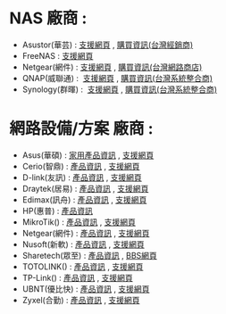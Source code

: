 # NAS 廠商 :  

- Asustor(華芸) : [支援網頁](https://www.asustor.com/zh-tw/knowledge/) , [購買資訊(台灣經銷商)](https://www.asustor.com/zh-tw/service/where_to_buy_information?continent=2&country=171)  
- FreeNAS : [支援網頁](http://www.freenas.org/get-help/)  
- Netgear(網件) : [支援網頁](http://www.netbridgetech.com.tw/readynas/) , [購買資訊(台灣網路商店)](http://www.netbridgetech.com.tw/place/#1499763710236-daefdb5a-95e3)  
- QNAP(威聯通) :  [支援網頁](https://www.qnap.com/zh-tw/how-to) , [購買資訊(台灣系統整合商)](https://www.qnap.com/zh-tw/service_map/list.php?cat=2&sub_cat=20&s_type=10)  
- Synology(群暉) :  [支援網頁](https://www.synology.com/zh-tw/support) , [購買資訊(台灣系統整合商)](https://www.synology.com/zh-tw/wheretobuy/Taiwan/System_Integrator)  

# 網路設備/方案 廠商 :  

- Asus(華碩) : [家用產品資訊](https://www.asus.com/tw/Networking/) , [支援網頁](https://www.asus.com/tw/support/)  
- Cerio(智鼎) : [產品資訊](https://www.cerio.com.tw/) , [支援網頁](https://www.cerio.com.tw/?page_id=21755)
- D-link(友訊) : [產品資訊](http://www.dlinktw.com.tw/) , [支援網頁](http://www.dlinktw.com.tw/techsupport/)   
- Draytek(居易) : [產品資訊](https://www.draytek.com/zh/) , [支援網頁](https://www.draytek.com/zh/faq/faq-connectivity/)   
- Edimax(訊舟) : [產品資訊](http://www.edimax.com.tw/edimax/tw/) , [支援網頁](http://www.edimax.com.tw/edimax/post/post/data/edimax/tw/support/)    
- HP(惠普) : [產品資訊](http://www8.hp.com/tw/zh/hpe/hpe-renew-ap/networking.html)
- MikroTik() : [產品資訊](https://mikrotik.com/) , [支援網頁](https://mikrotik.com/support)  
- Netgear(網件) : [產品資訊](http://www.netbridgetech.com.tw/) , [支援網頁](http://www.netgear.com/support/) 
- Nusoft(新軟) : [產品資訊](http://www.nusoft.com.tw/tw/index.shtml) , [支援網頁](http://www.nusoft.com.tw/tw/download/technical_document/technical_ap.shtml)      
- Sharetech(眾至) : [產品資訊](http://www.sharetech.com.tw/zh-tw/) , [BBS網頁](http://bbs.sharetech.com.tw/) 
- TOTOLINK() : [產品資訊](https://www.totolink.tw/goods.php) , [支援網頁](https://www.totolink.tw/technical.php) 
- TP-Link() : [產品資訊](https://www.tp-link.com/tw/) , [支援網頁](https://www.tp-link.com/tw/support.html) 
- UBNT(優比快) : [產品資訊](https://www.ubnt.com/products/#default) , [支援網頁](https://help.ubnt.com/hc/en-us) 
- Zyxel(合勤) : [產品資訊](https://www.zyxel.com/tw/zh/) , [支援網頁](https://www.zyxel.com/tw/zh/support/KnowledgebaseLandingSR.shtml?c=tw&l=zh&md=&s=1)
